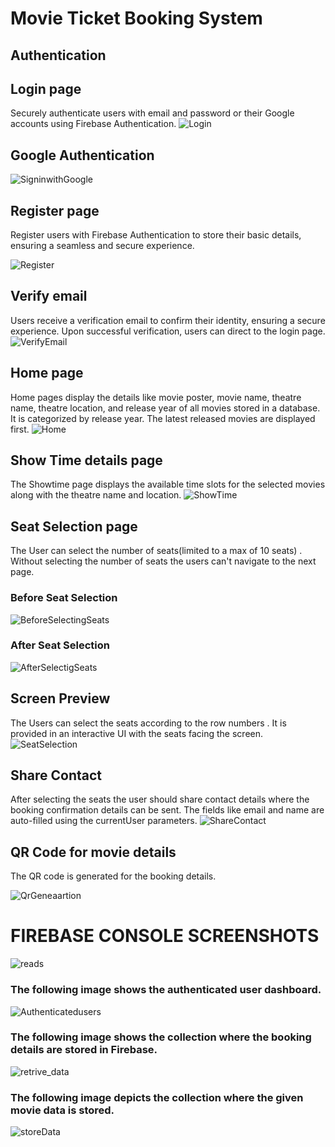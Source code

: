 # Movie Ticket Booking System

## Authentication
## Login page
Securely authenticate users with email and password or their Google accounts using Firebase Authentication.
![Login](https://github.com/IVANHERALD/Movie-Ticket-BOB-task/assets/72930008/35e94af5-f25f-48fa-97eb-29015484992c)

## Google Authentication
![SigninwithGoogle](https://github.com/IVANHERALD/Movie-Ticket-BOB-task/assets/72930008/fc23fc87-e276-4fa9-a231-e68784275682)


## Register page
Register users with Firebase Authentication to store their basic details, ensuring a seamless and secure experience.

![Register](https://github.com/IVANHERALD/Movie-Ticket-BOB-task/assets/72930008/93eac5db-c02e-4fec-895b-a99128978553)

## Verify email
Users receive a verification email to confirm their identity, ensuring a secure experience.
Upon successful verification, users can direct to the login page.
![VerifyEmail](https://github.com/IVANHERALD/Movie-Ticket-BOB-task/assets/72930008/7c174630-a650-402e-b286-704895ed3286)



## Home page
Home pages display the details like movie poster, movie name, theatre name, theatre location, and release year of all movies stored in a database. It is categorized by release year. The latest released movies are displayed first.
![Home](https://github.com/IVANHERALD/Movie-Ticket-BOB-task/assets/72930008/bd8874aa-bfbe-4aa4-8131-70449ceaca34)



## Show Time details page
The Showtime page displays the available time slots for the selected movies along with the theatre name and location.
![ShowTime](https://github.com/IVANHERALD/Movie-Ticket-BOB-task/assets/72930008/3d46b1e4-b764-4ad6-8b6b-5b884eff2b8d)



## Seat Selection page
The User can select the number of seats(limited to a max of 10 seats) . Without selecting the number of seats the users can't navigate to the next page.
### Before Seat Selection 
![BeforeSelectingSeats](https://github.com/IVANHERALD/Movie-Ticket-BOB-task/assets/72930008/6155310f-20ba-4d52-b74a-8de081fa4c14)


### After Seat Selection 
![AfterSelectigSeats](https://github.com/IVANHERALD/Movie-Ticket-BOB-task/assets/72930008/c5cc7257-c9e4-4f35-bacb-693d33578851)

## Screen Preview
The Users can select the seats according to the row numbers . It is provided in an interactive UI
with the seats facing the screen.
![SeatSelection](https://github.com/IVANHERALD/Movie-Ticket-BOB-task/assets/72930008/93a9adf4-5524-4025-8d09-0bd33f9cab93)


## Share Contact
After selecting the seats the user should share contact details where the booking confirmation details can be sent. The fields like email and name are auto-filled using the currentUser parameters.
![ShareContact](https://github.com/IVANHERALD/Movie-Ticket-BOB-task/assets/72930008/51991224-21bd-4d41-ad88-7c22ca485255)

## QR Code for movie details
The QR code is generated for the booking details.

![QrGeneaartion](https://github.com/IVANHERALD/Movie-Ticket-BOB-task/assets/72930008/8fcfca4f-78bf-4571-b114-258627901677)

# FIREBASE CONSOLE SCREENSHOTS
![reads](https://github.com/IVANHERALD/Movie-Ticket-BOB-task/assets/72930008/fc956ad6-f4bd-47e1-8179-1b4a8a484a3d)
### The following image shows the authenticated user dashboard.
![Authenticatedusers](https://github.com/IVANHERALD/Movie-Ticket-BOB-task/assets/72930008/3beb99b5-e609-4c87-9119-1e65ed4bd481)

### The following image shows the collection where the booking details are stored in Firebase.
![retrive_data](https://github.com/IVANHERALD/Movie-Ticket-BOB-task/assets/72930008/40311d12-206b-4803-b38d-b9cfec6ef499)

### The following image depicts the collection where the given movie data is stored. 
![storeData](https://github.com/IVANHERALD/Movie-Ticket-BOB-task/assets/72930008/cfc05633-980f-45c7-8275-366f69f9ad5f)











